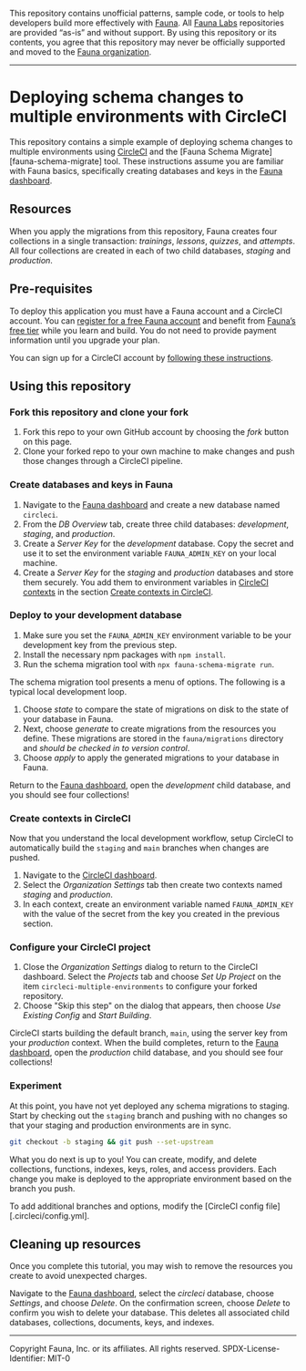 This repository contains unofficial patterns, sample code, or tools to help developers build more effectively with [Fauna][fauna]. All [Fauna Labs][fauna-labs] repositories are provided “as-is” and without support. By using this repository or its contents, you agree that this repository may never be officially supported and moved to the [Fauna organization][fauna-organization].

---

# Deploying schema changes to multiple environments with CircleCI

This repository contains a simple example of deploying schema changes to multiple environments using [CircleCI][circleci] and the [Fauna Schema Migrate][fauna-schema-migrate] tool. These instructions assume you are familiar with Fauna basics, specifically creating databases and keys in the [Fauna dashboard][fauna-dashboard].

## Resources

When you apply the migrations from this repository, Fauna creates four collections in a single transaction: *trainings*, *lessons*, *quizzes*, and *attempts*. All four collections are created in each of two child databases, *staging* and *production*.

## Pre-requisites

To deploy this application you must have a Fauna account and a CircleCI account. You can [register for a free Fauna account][fauna-register] and benefit from [Fauna’s free tier][fauna-free-tier] while you learn and build. You do not need to provide payment information until you upgrade your plan.

You can sign up for a CircleCI account by [following these instructions][circleci-signup].

## Using this repository

### Fork this repository and clone your fork

1. Fork this repo to your own GitHub account by choosing the *fork* button on this page.
1. Clone your forked repo to your own machine to make changes and push those changes through a CircleCI pipeline.

### Create databases and keys in Fauna

1. Navigate to the [Fauna dashboard][fauna-dashboard] and create a new database named `circleci`.
1. From the *DB Overview* tab, create three child databases: *development*, *staging*, and *production*.
1. Create a *Server Key* for the *development* database. Copy the secret and use it to set the environment variable `FAUNA_ADMIN_KEY` on your local machine.
1. Create a *Server Key* for the *staging* and *production* databases and store them securely. You add them to environment variables in [CircleCI contexts][circleci-contexts] in the section [Create contexts in CircleCI](#create-contexts-in-circleci).

### Deploy to your development database

1. Make sure you set the `FAUNA_ADMIN_KEY` environment variable to be your development key from the previous step.
1. Install the necessary npm packages with `npm install`.
1. Run the schema migration tool with `npx fauna-schema-migrate run`.

The schema migration tool presents a menu of options. The following is a typical local development loop.

1. Choose *state* to compare the state of migrations on disk to the state of your database in Fauna.
1. Next, choose *generate* to create migrations from the resources you define. These migrations are stored in the `fauna/migrations` directory and *should be checked in to version control*.
1. Choose *apply* to apply the generated migrations to your database in Fauna.

Return to the [Fauna dashboard][fauna-dashboard], open the *development* child database, and you should see four collections!

### Create contexts in CircleCI

Now that you understand the local development workflow, setup CircleCI to automatically build the `staging` and `main` branches when changes are pushed.

1. Navigate to the [CircleCI dashboard][circleci-dashboard]. 
1. Select the *Organization Settings* tab then create two contexts named *staging* and *production*.
1. In each context, create an environment variable named `FAUNA_ADMIN_KEY` with the value of the secret from the key you created in the previous section.

### Configure your CircleCI project

1. Close the *Organization Settings* dialog to return to the CircleCI dashboard. Select the *Projects* tab and choose *Set Up Project* on the item `circleci-multiple-environments` to configure your forked repository.
1. Choose "Skip this step" on the dialog that appears, then choose *Use Existing Config* and *Start Building*.

CircleCI starts building the default branch, `main`, using the server key from your *production* context. When the build completes, return to the [Fauna dashboard][fauna-dashboard], open the *production* child database, and you should see four collections!

### Experiment

At this point, you have not yet deployed any schema migrations to staging. Start by checking out the `staging` branch and pushing with no changes so that your staging and production environments are in sync.

```bash
git checkout -b staging && git push --set-upstream
```

What you do next is up to you! You can create, modify, and delete collections, functions, indexes, keys, roles, and access providers. Each change you make is deployed to the appropriate environment based on the branch you push.

To add additional branches and options, modify the [CircleCI config file][.circleci/config.yml].

## Cleaning up resources

Once you complete this tutorial, you may wish to remove the resources you create to avoid unexpected charges.

Navigate to the [Fauna dashboard][fauna-dashboard], select the *circleci* database, choose *Settings*, and choose *Delete*. On the confirmation screen, choose *Delete* to confirm you wish to delete your database. This deletes all associated child databases, collections, documents, keys, and indexes.

---

Copyright Fauna, Inc. or its affiliates. All rights reserved. SPDX-License-Identifier: MIT-0

[circleci]: https://circleci.com
[circleci-contexts]: https://circleci.com/docs/2.0/contexts/
[circleci-dashboard]: https://app.circleci.com
[circleci-signup]: https://circleci.com/signup/
[fauna]: https://fauna.com
[fauna-dashboard]: https://dashboard.fauna.com
[fauna-free-tier]: https://fauna.com/pricing
[fauna-labs]: https://github.com/fauna-labs
[fauna-organization]: https://github.com/fauna
[fauna-register]: https://dashboard.fauna.com/accounts/register
